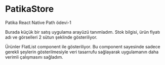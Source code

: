 # PatikaStore
 Patika React Native Path ödevi-1

Burada küçük bir satış uygulama arayüzü tanımladım. Stok bilgisi, ürün fiyatı adı ve görselleri 2 sütun şeklinde gösteriliyor. 

Ürünler FlatList component ile gösteriliyor. Bu component sayesinde sadece gerekli şeylerin gösterilmesiyle veri tasarrufu sağlayarak uygulamanın daha verimli çalışmasını sağladım.



